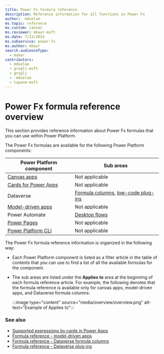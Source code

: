 ```yaml
---
title: Power Fx formula reference
description: Reference information for all functions in Power Fx
author:  mduelae
ms.topic: reference
ms.custom: canvas
ms.reviewer: mkaur-msft
ms.date: 7/12/2024
ms.subservice: power-fx
ms.author: mkaur
search.audienceType:
  - maker
contributors:
  - mduelae
  - gregli-msft
  - gregli
  -  mduelae
  - tapanm-msft
---
```


# Power Fx formula reference overview

This section provides reference information about Power Fx formulas that you can use within Power Platform.

The Power Fx formulas are available for the following Power Platform components:

| Power Platform component   | Sub areas|
| - | - |
| [Canvas apps](formula-reference-canvas-apps.md)   | Not applicable |
| [Cards for Power Apps](formula-reference-cards.md)   | Not applicable |
| Dataverse   | [Formula columns](formula-reference-formula-columns.md), [low-code plug-ins](formula-reference-plug-ins.md) |
| [Model-driven apps](formula-reference-model-driven-apps.md)   | Not applicable |
| Power Automate   | [Desktop flows](formula-reference-desktop-flows.md) |
| [Power Pages](formula-reference-power-pages.md)   | Not applicable |
| [Power Platform CLI](formula-reference-pac-cli.md)   | Not applicable |

The Power Fx formula reference information is organized in the following way:

- Each Power Platform component is listed as a filter article in the table of contents that you can use to find a list of all the available formulas for the component. 
- The sub areas are listed under the **Applies to** area at the beginning of each formula reference article. For example, the following denotes that the formula reference is available only for canvas apps, model-driven apps, and Dataverse formula columns:

    :::image type="content" source="media/overview/overview.png" alt-text="Example of Applies to":::

### See also

- [Supported expressions by cards in Power Apps](/power-apps/cards/make-a-card/power-fx/intro-to-pfx#supported-expressions)
- [Formula reference - model-driven apps](formula-reference-model-driven-apps.md)
- [Formula reference - Dataverse formula columns](formula-reference-formula-columns.md)
- [Formula reference - Dataverse plug-ins](formula-reference-plug-ins.md)

